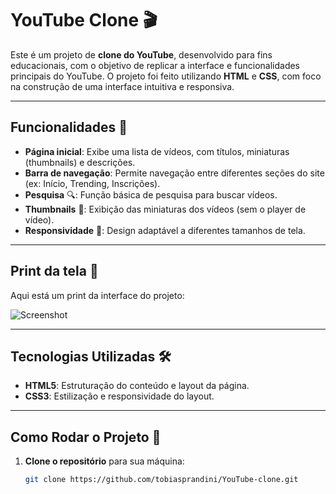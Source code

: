 # YouTube Clone 🎬

Este é um projeto de **clone do YouTube**, desenvolvido para fins educacionais, com o objetivo de replicar a interface e funcionalidades principais do YouTube. O projeto foi feito utilizando **HTML** e **CSS**, com foco na construção de uma interface intuitiva e responsiva.

---

## Funcionalidades 🌟

- **Página inicial**: Exibe uma lista de vídeos, com títulos, miniaturas (thumbnails) e descrições.
- **Barra de navegação**: Permite navegação entre diferentes seções do site (ex: Início, Trending, Inscrições).
- **Pesquisa** 🔍: Função básica de pesquisa para buscar vídeos.
- **Thumbnails** 📸: Exibição das miniaturas dos vídeos (sem o player de vídeo).
- **Responsividade** 📱: Design adaptável a diferentes tamanhos de tela.

---

## Print da tela 📸

Aqui está um print da interface do projeto:

![Screenshot](images/youtube-clone.jpg)

---

## Tecnologias Utilizadas 🛠️

- **HTML5**: Estruturação do conteúdo e layout da página.
- **CSS3**: Estilização e responsividade do layout.

---

## Como Rodar o Projeto 🚀

1. **Clone o repositório** para sua máquina:
   ```bash
   git clone https://github.com/tobiasprandini/YouTube-clone.git
